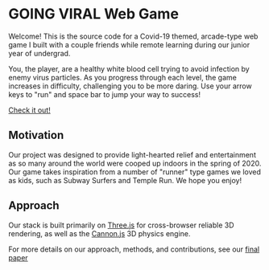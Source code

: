 # GOING VIRAL Web Game

Welcome! This is the source code for a Covid-19 themed, arcade-type web game I built with a couple friends while remote learning during our junior year of undergrad. 

You, the player, are a healthy white blood cell trying to avoid infection by enemy virus particles. As you progress through each level, the game increases in difficulty, challenging you to be more daring. Use your arrow keys to "run" and space bar to jump your way to success! 

[Check it out!](https://hyunsunk99.github.io/going-viral/)

## Motivation
Our project was designed to provide light-hearted relief and entertainment as so many around the world were cooped up indoors in the spring of 2020. Our game takes inspiration from a number of "runner" type games we loved as kids, such as Subway Surfers and Temple Run. We hope you enjoy! 

## Approach
Our stack is built primarily on [Three.js](https://threejs.org/) for cross-browser reliable 3D rendering, as well as the [Cannon.js](https://schteppe.github.io/cannon.js/) 3D physics engine. 

For more details on our approach, methods, and contributions, see our [final paper](https://github.com/hyunsunk99/going-viral/blob/master/COS%20426_%20Final%20Write%20Up.pdf)